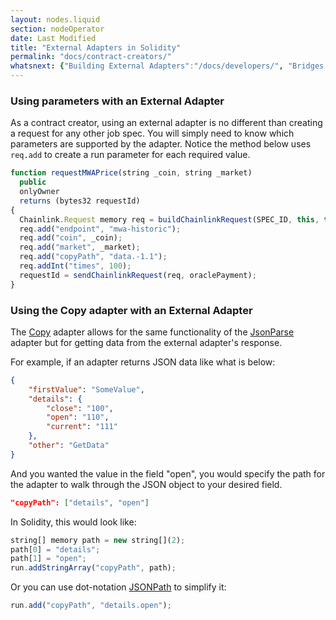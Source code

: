 ```yaml
---
layout: nodes.liquid
section: nodeOperator
date: Last Modified
title: "External Adapters in Solidity"
permalink: "docs/contract-creators/"
whatsnext: {"Building External Adapters":"/docs/developers/", "Bridges: Adding External Adapters to Nodes":"/docs/node-operators/"}
---
```

### Using parameters with an External Adapter

As a contract creator, using an external adapter is no different than creating a request for any other job spec. You will simply need to know which parameters are supported by the adapter. Notice the method below uses `req.add` to create a run parameter for each required value.

```javascript
function requestMWAPrice(string _coin, string _market)
  public
  onlyOwner
  returns (bytes32 requestId) 
{
  Chainlink.Request memory req = buildChainlinkRequest(SPEC_ID, this, this.fulfill.selector);
  req.add("endpoint", "mwa-historic");
  req.add("coin", _coin);
  req.add("market", _market);
  req.add("copyPath", "data.-1.1");
  req.addInt("times", 100);
  requestId = sendChainlinkRequest(req, oraclePayment);
}
```

### Using the Copy adapter with an External Adapter

The [Copy](../core-adapters/#copy) adapter allows for the same functionality of the [JsonParse](../core-adapters/#jsonparse)  adapter but for getting data from the external adapter's response.

For example, if an adapter returns JSON data like what is below:

```json
{
    "firstValue": "SomeValue",
    "details": {
        "close": "100",
        "open": "110",
        "current": "111"
    },
    "other": "GetData"
}
```

And you wanted the value in the field "open", you would specify the path for the adapter to walk through the JSON object to your desired field.

```json
"copyPath": ["details", "open"]
```

In Solidity, this would look like:

```javascript
string[] memory path = new string[](2);
path[0] = "details";
path[1] = "open";
run.addStringArray("copyPath", path);
```

Or you can use dot-notation <a href="https://jsonpath.com/" target="_blank">JSONPath</a> to simplify it:

```javascript
run.add("copyPath", "details.open");
```